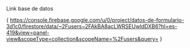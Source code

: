 Link base de datos

{
  https://console.firebase.google.com/u/0/project/datos-de-formulario-3d1c0/firestore/data/~2Fusers~2FAkBA8acLWRSEUwldDXB6?hl=es-419&view=panel-view&scopeType=collection&scopeName=%2Fusers&query=
}